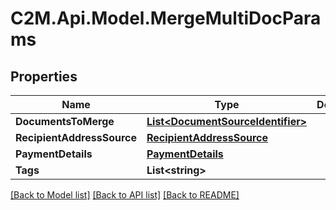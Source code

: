 # C2M.Api.Model.MergeMultiDocParams

## Properties

Name | Type | Description | Notes
------------ | ------------- | ------------- | -------------
**DocumentsToMerge** | [**List&lt;DocumentSourceIdentifier&gt;**](DocumentSourceIdentifier.md) |  | 
**RecipientAddressSource** | [**RecipientAddressSource**](RecipientAddressSource.md) |  | 
**PaymentDetails** | [**PaymentDetails**](PaymentDetails.md) |  | 
**Tags** | **List&lt;string&gt;** |  | [optional] 

[[Back to Model list]](../../README.md#documentation-for-models) [[Back to API list]](../../README.md#documentation-for-api-endpoints) [[Back to README]](../../README.md)

